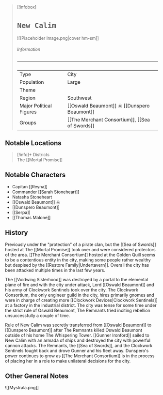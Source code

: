 > [!infobox]
> # `New Calim` 
> ![[Placeholder Image.png|cover hm-sm]]
> ###### Information
>   ‎ | ‎  |
> ---|---|
> Type | City | 
> Population | Large  | 
> Theme |  |
> Region | Southwest  |
> Major Political Figures | [[Oswald Beaumont]] ☠ [[Dunspero Beaumont]] |
> Groups | [[The Merchant Consortium]], [[Sea of Swords]]  |

## Notable Locations
> [!info]+ Districts  
> The [[Mortal Promise]] 

## Notable Characters
- Capitan [[Reyna]] 
- Commander [[Sarah Stoneheart]] 
- Natasha Stoneheart
- [[Oswald Beaumont]] ☠
- [[Dunspero Beaumont]] 
- [[Serpa]] 
- [[Thomas Malone]] 

## History
Previously under the "protection" of a pirate clan, but the [[Sea of Swords]] hosted at The [[Mortal Promise]] took over and were considered protectors of the area. [[The Merchant Consortium]] hosted at the Golden Quill seems to be a contentious entity in the city, making some people rather wealthy but despised by the [[Restore Family|Undertavern]]. Overall the city has been attacked multiple times in the last few years.

The [[Voidwing Sisterhood]] was destroyed by a portal to the elemental plane of fire and with the city under attack, Lord [[Oswald Beaumont]] and his army of Clockwork Sentinels took over the city. The Clockwork Consortium, the only engineer guild in the city, hires primarily gnomes and were in charge of creating more [[Clockwork Devices|Clockwork Sentinels]] at a factory in the industrial district. The city was tense for some time under the strict rule of Oswald Beaumont, The Remnants tried inciting rebellion unsuccessfully a couple of time.

Rule of New Calim was secretly transferred from [[Oswald Beaumont]] to [[Dunspero Beaumont]] after The Remnants killed Oswald Beaumont outside of his home The Whispering Tower. [[Gunner Ironford]] sailed to New Calim with an armada of ships and destroyed the city with powerful cannon attacks. The Remnants, the [[Sea of Swords]], and the Clockwork Sentinels fought back and drove Gunner and his fleet away. Dunspero's power continues to grow as [[The Merchant Consortium]] is in the process of placing her in a role to make unilateral decisions for the city.

## Other General Notes

![[Mystrala.png]] 